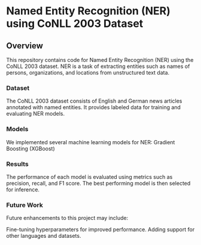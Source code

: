 # **Named Entity Recognition (NER) using CoNLL 2003 Dataset**
## Overview
This repository contains code for Named Entity Recognition (NER) using the CoNLL 2003 dataset. NER is a task of extracting entities such as names of persons, organizations, and locations from unstructured text data.

### Dataset
The CoNLL 2003 dataset consists of English and German news articles annotated with named entities. It provides labeled data for training and evaluating NER models.

### Models
We implemented several machine learning models for NER:
Gradient Boosting (XGBoost)

### Results
The performance of each model is evaluated using metrics such as precision, recall, and F1 score. The best performing model is then selected for inference.

### Future Work
Future enhancements to this project may include:

Fine-tuning hyperparameters for improved performance.
Adding support for other languages and datasets.
